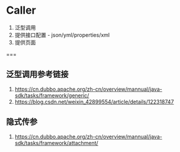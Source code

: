 # Caller

1. 泛型调用
2. 提供接口配置 - json/yml/properties/xml
3. 提供页面


===
## 泛型调用参考链接
1. https://cn.dubbo.apache.org/zh-cn/overview/mannual/java-sdk/tasks/framework/generic/
2. https://blog.csdn.net/weixin_42899554/article/details/122318747

## 隐式传参
1. https://cn.dubbo.apache.org/zh-cn/overview/mannual/java-sdk/tasks/framework/attachment/
